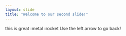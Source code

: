 ```yaml
---
layout: slide
title: "Welcome to our second slide!"
---
```

this is great :metal :rocket
Use the left arrow to go back!

